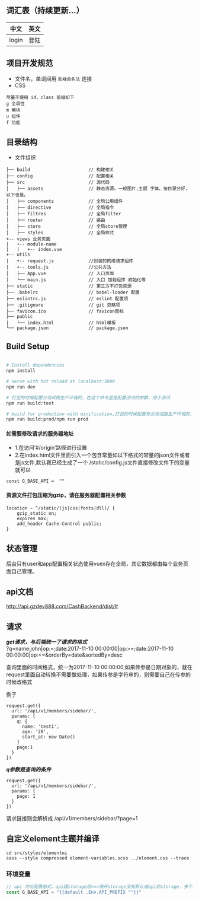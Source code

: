 ## 词汇表（持续更新...）
| 中文 | 英文 |
| --- | --- |
| login | 登陆 |

## 项目开发规范
* 文件名，单词间用 `驼峰命名法` 连接
* CSS

```
尽量不使用 id，class 前缀如下
g 全局性
m 模块
u 组件
f 功能
```

## 目录结构
* 文件组织

```shell
├── build                      // 构建相关  
├── config                     // 配置相关
├── src                        // 源代码
│   ├── assets                 // 静态资源。一般图片,主题 字体。按目录分好，以下也是。
│   ├── components             // 全局公用组件
│   ├── directive              // 全局指令
│   ├── filtres                // 全局filter
│   ├── router                 // 路由
│   ├── store                  // 全局store管理
│   ├── styles                 // 全局样式
+-- views 业务页面
|   +-- module-name
|   |   +-- index.vue
+-- utils
|   +-- request.js             //封装的网络请求组件
|   +-- tools.js               //公共方法
│   ├── App.vue                // 入口页面
│   └── main.js                // 入口 加载组件 初始化等
├── static                     // 第三方不打包资源
├── .babelrc                   // babel-loader 配置
├── eslintrc.js                // eslint 配置项
├── .gitignore                 // git 忽略项
├── favicon.ico                // favicon图标
├── public
|   └── index.html             // html模板
└── package.json               // package.json

```

## Build Setup

``` bash

# Install dependencies
npm install

# serve with hot reload at localhost:3000
npm run dev

# 打包的时候配置分测试跟生产环境的，在这个命令里是配置测试的参数，用于测试
npm run build:test

# build for production with minification,打包的时候配置有分测试跟生产环境的，在这个命令里是配置生成环境的参数，用于发布
npm run build:prod/npm run prod

```

#### 如需要修改请求的服务器地址
* 1.在访问‘#/origin’路径进行设置
* 2.在index.html文件里面引入一个包含常量如以下格式的常量的json文件或者是js文件,默认我已经生成了一个 /static/config.js文件直接修改文件下的变量就可以
```
const G_BASE_API =  ""
```

#### 资源文件打包压缩为gzip，请在服务器配置相关参数
```
location ~ ^/static/(js|css|fonts|dll)/ {
    gzip_static on;
    expires max;
    add_header Cache-Control public;
}
```

## 状态管理
后台只有user和app配置相关状态使用vuex存在全局，其它数据都由每个业务页面自己管理。

## api文档
http://api.gzdev888.com/CashBackend/dist/#

## 请求

***get请求，与后端统一了请求的格式***  
?q=name:john|op:=;date:2017-11-10 00:00:00|op:>=;date:2017-11-10 00:00:00|op:<=&orderBy=date&sortedBy=desc

查询里面的时间格式，统一为2017-11-10 00:00:00,如果传参是日期对象的，就在request里面自动转换不需要做处理，如果传参是字符串的，则需要自己在传参的时候改格式

例子
```
request.get({
  url: '/api/v1/members/sidebar/',
  params: {
    q: {
      name: 'test1',
      age: '20',
      start_at: new Date()
    }
    page:1
  }
})
```  


***q参数是查询的条件***    
```  
request.get({
  url: '/api/v1/members/sidebar/',
  params: {
    page: 1
  }
})
```  

请求链接则会解析成 /api/v1/members/sidebar/?page=1

## 自定义element主题并编译

```
cd src/styles/elementui
sass --style compressed element-variables.scss ../element.css --trace
```

### 环境变量
``` javascript
// api 地址配置格式，api跟storage用<=>隔开storage没有默认威api的storage，多个配置之间用“,”隔开
const G_BASE_API = "{{default .Env.API_PREFIX ""}}"
```